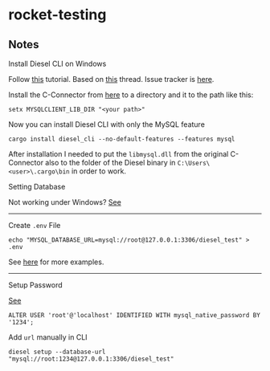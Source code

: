 # rocket-testing



## Notes

Install Diesel CLI on Windows

Follow [this](https://steemit.com/programming/@mrblueberry/installing-rust-and-diesel-for-rocket-on-windows-10) tutorial. Based on [this](https://www.reddit.com/r/rust/comments/g44xae/install_latest_rust_diesel_in_windows_10_and_fix/) thread. Issue tracker is [here](https://github.com/diesel-rs/diesel/issues/1286).

Install the C-Connector from [here](https://downloads.mysql.com/archives/c-c/) to a directory and it to the path like this:

```
setx MYSQLCLIENT_LIB_DIR "<your path>"
```

Now you can install Diesel CLI with only the MySQL feature

```
cargo install diesel_cli --no-default-features --features mysql
```

After installation I needed to put the `libmysql.dll` from the original C-Connector also to the folder of the Diesel binary in `C:\Users\<user>\.cargo\bin` in order to work.



Setting Database

Not working under Windows? [See](https://users.rust-lang.org/t/diesel-error-message-actix/48320/3)

---

Create `.env` File

```
echo "MYSQL_DATABASE_URL=mysql://root@127.0.0.1:3306/diesel_test" > .env
```

See [here](https://github.com/diesel-rs/diesel/blob/master/.env.sample) for more examples.

---

Setup Password

[See](https://stackoverflow.com/a/59218981/12347616)

```
ALTER USER 'root'@'localhost' IDENTIFIED WITH mysql_native_password BY '1234';
```

Add `url` manually in CLI

```
diesel setup --database-url "mysql://root:1234@127.0.0.1:3306/diesel_test"
```



